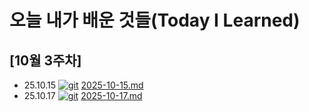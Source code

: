 # 오늘 내가 배운 것들(Today I Learned)

## [10월 3주차]
- 25.10.15 [![git](https://img.shields.io/badge/Git-F05032?style=for-the-badge&logo=Git&logoColor=white)](https://github.com/100-hours-a-week/max-til/blob/main/Oct/2025-10-15.md) [2025-10-15.md](https://github.com/100-hours-a-week/max-til/blob/main/Oct/2025-10-15.md)  
- 25.10.17 [![git](https://img.shields.io/badge/Git-F05032?style=for-the-badge&logo=Git&logoColor=white)](https://github.com/100-hours-a-week/max-til/blob/main/Oct/2025-10-17.md) [2025-10-17.md](https://github.com/100-hours-a-week/max-til/blob/main/Oct/2025-10-17.md) 